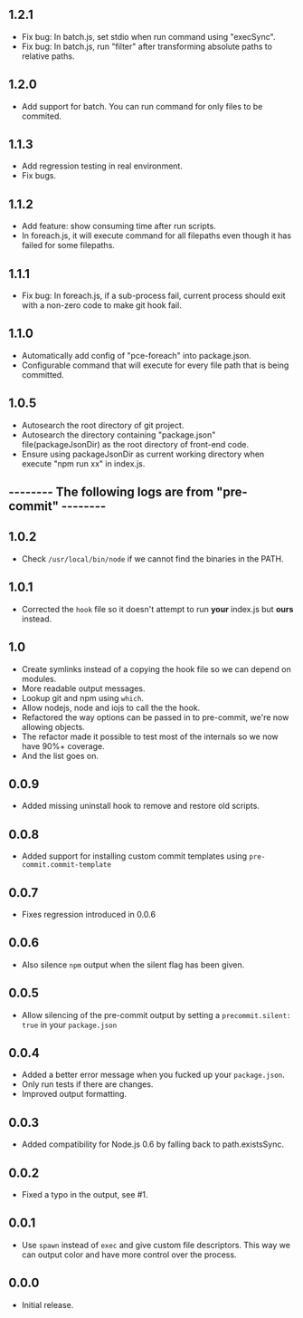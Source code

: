 ## 1.2.1
- Fix bug: In batch.js, set stdio when run command using "execSync".
- Fix bug: In batch.js, run "filter" after transforming absolute paths to relative paths.

## 1.2.0
- Add support for batch. You can run command for only files to be commited.

## 1.1.3
- Add regression testing in real environment.
- Fix bugs.

## 1.1.2
- Add feature: show consuming time after run scripts.
- In foreach.js, it will execute command for all filepaths even though it has failed for some filepaths.

## 1.1.1
- Fix bug: In foreach.js, if a sub-process fail, current process should exit with a non-zero code to make git hook fail.

## 1.1.0
- Automatically add config of "pce-foreach" into package.json.
- Configurable command that will execute for every file path that is being committed.

## 1.0.5
- Autosearch the root directory of git project.
- Autosearch the directory containing "package.json" file(packageJsonDir) as the root directory of front-end code.
- Ensure using packageJsonDir as current working directory when execute "npm run xx" in index.js.

## -------- The following logs are from "pre-commit" --------

## 1.0.2
- Check `/usr/local/bin/node` if we cannot find the binaries in the PATH.

## 1.0.1
- Corrected the `hook` file so it doesn't attempt to run **your** index.js but
  **ours** instead.

## 1.0
- Create symlinks instead of a copying the hook file so we can depend on
  modules.
- More readable output messages.
- Lookup git and npm using `which`.
- Allow nodejs, node and iojs to call the the hook.
- Refactored the way options can be passed in to pre-commit, we're now allowing
  objects.
- The refactor made it possible to test most of the internals so we now have
  90%+ coverage.
- And the list goes on. 

## 0.0.9
- Added missing uninstall hook to remove and restore old scripts.

## 0.0.8
- Added support for installing custom commit templates using `pre-commit.commit-template`

## 0.0.7
- Fixes regression introduced in 0.0.6

## 0.0.6
- Also silence `npm` output when the silent flag has been given.

## 0.0.5
- Allow silencing of the pre-commit output by setting a `precommit.silent: true`
  in your `package.json`

## 0.0.4
- Added a better error message when you fucked up your `package.json`.
- Only run tests if there are changes.
- Improved output formatting.

## 0.0.3
- Added compatibility for Node.js 0.6 by falling back to path.existsSync.

## 0.0.2
- Fixed a typo in the output, see #1.

## 0.0.1
- Use `spawn` instead of `exec` and give custom file descriptors. This way we
  can output color and have more control over the process.

## 0.0.0
- Initial release.
